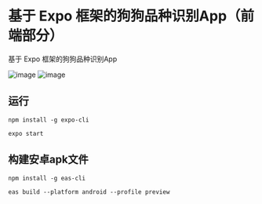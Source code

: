 # 基于 Expo 框架的狗狗品种识别App（前端部分）

基于 Expo 框架的狗狗品种识别App

![image](https://user-images.githubusercontent.com/56614895/172662217-056d17fa-458e-477b-97e6-ebc0dbc492d9.png)
![image](https://user-images.githubusercontent.com/56614895/172662284-4cc449fe-a62a-4db4-94a1-043aeeb1985e.png)

## 运行

`npm install -g expo-cli`

`expo start`

## 构建安卓apk文件

`npm install -g eas-cli`

`eas build --platform android --profile preview`  

